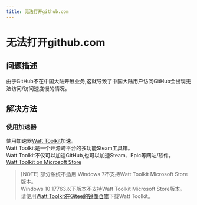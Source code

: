 ```yaml
---
title: 无法打开github.com
---
```

# 无法打开github.com
## 问题描述
由于GitHub不在中国大陆开展业务,这就导致了中国大陆用户访问GitHub会出现无法访问/访问速度慢的情况。
## 解决方法
### 使用加速器
使用加速器[Watt Toolkit](https://steampp.net)加速。<br>
Watt Toolkit是一个开源跨平台的多功能Steam工具箱。<br>
Watt Toolkit不仅可以加速GitHub,也可以加速Steam、Epic等网站/软件。<br>
[Watt Toolkit on Microsoft Store](https://apps.microsoft.com/detail/9mtcfhs560ng)
> [NOTE] 部分系统不适用
> Windows 7不支持Watt Toolkit Microsoft Store版本。<br>
> Windows 10 17763以下版本不支持Watt Toolkit Microsoft Store版本。<br>
> 请使用[Watt Toolkit在Gitee的镜像仓库](https://gitee.com/rmbgame/SteamTools)下载Watt Toolkit。